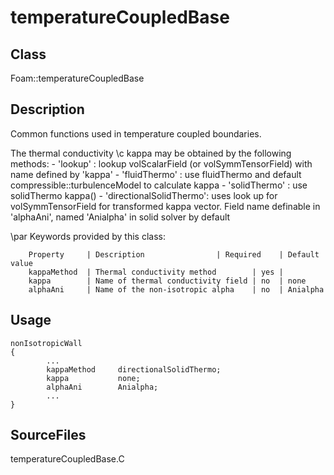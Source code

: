 # temperatureCoupledBase 
## Class
Foam::temperatureCoupledBase

## Description
Common functions used in temperature coupled boundaries.

The thermal conductivity \c kappa may be obtained by the following methods:
      - 'lookup' : lookup volScalarField (or volSymmTensorField) with name
        defined by 'kappa'
      - 'fluidThermo' : use fluidThermo and default
        compressible::turbulenceModel to calculate kappa
      - 'solidThermo' : use solidThermo kappa()
      - 'directionalSolidThermo': uses look up for volSymmTensorField for
        transformed kappa vector. Field name definable in 'alphaAni',
        named 'Anialpha' in solid solver by default

\par Keywords provided by this class:

        Property     | Description                | Required    | Default value
        kappaMethod  | Thermal conductivity method        | yes |
        kappa        | Name of thermal conductivity field | no  | none
        alphaAni     | Name of the non-isotropic alpha    | no  | Anialpha


## Usage
```
nonIsotropicWall
{
        ...
        kappaMethod     directionalSolidThermo;
        kappa           none;
        alphaAni        Anialpha;
        ...
}
```

## SourceFiles
temperatureCoupledBase.C

